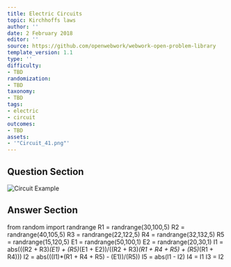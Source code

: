 ```yaml
---
title: Electric Circuits
topic: Kirchhoffs laws
author: ''
date: 2 February 2018
editor: ''
source: https://github.com/openwebwork/webwork-open-problem-library
template_version: 1.1
type: ''
difficulty:
- TBD
randomization:
- TBD
taxonomy:
- TBD
tags:
- electric
- circuit
outcomes:
- TBD
assets:
- '"Circuit_41.png"'
---
```


## Question Section 

![Circuit Example]("Circuit_41.png")





## Answer Section

from random import randrange
R1 = randrange(30,100,5)
R2 = randrange(40,105,5)
R3 = randrange(22,122,5)
R4 = randrange(32,132,5)
R5 = randrange(15,120,5)
E1 = randrange(50,100,1)
E2 = randrange(20,30,1)
I1 = abs(((R2 + R3)*(E1) + (R5)*(E1 + E2))/((R2 + R3)*(R1 + R4 + R5) + (R5)*(R1 + R4)))
I2 = abs(((I1)*(R1 + R4 + R5) - (E1))/(R5))
I5 = abs(I1 - I2)
I4 = I1
I3 = I2